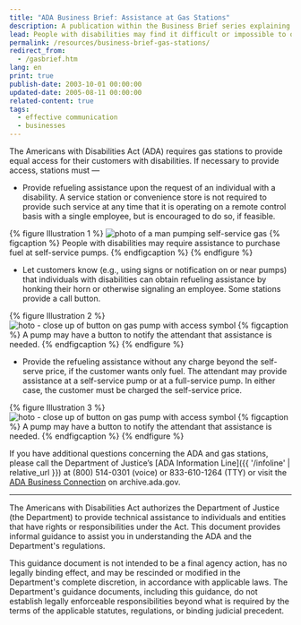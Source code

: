 ```yaml
---
title: "ADA Business Brief: Assistance at Gas Stations"
description: A publication within the Business Brief series explaining methods and requirements of providing effective communication at a gas stations.
lead: People with disabilities may find it difficult or impossible to obtain gas for their vehicle because they are unable to use the controls, hose, or nozzle of a self serve gas pump. At stations that offer only self service, they may be unable to purchase gas. At stations that offer both self service and full service, people with disabilities may have no choice but to purchase the more expensive fuel from a full-service pump.
permalink: /resources/business-brief-gas-stations/
redirect_from:
  - /gasbrief.htm
lang: en
print: true
publish-date: 2003-10-01 00:00:00
updated-date: 2005-08-11 00:00:00
related-content: true
tags:
  - effective communication
  - businesses
---
```

The Americans with Disabilities Act (ADA) requires gas stations to provide equal access for their customers with disabilities. If necessary to provide access, stations must —

- Provide refueling assistance upon the request of an individual with a disability. A service station or convenience store is not required to provide such service at any time that it is operating on a remote control basis with a single employee, but is encouraged to do so, if feasible.

{% figure Illustration 1 %}
<img src="{{ '/assets/images/project-images/pumpgas.jpg' | relative_url }}" alt="photo of a man pumping self-service gas" />
{% figcaption %}
People with disabilities may require assistance to purchase fuel at self-service pumps.
{% endfigcaption %}
{% endfigure %}

- Let customers know (e.g., using signs or notification on or near pumps) that individuals with disabilities can obtain refueling assistance by honking their horn or otherwise signaling an employee. Some stations provide a call button.

{% figure Illustration 2 %}
<img src="{{ '/assets/images/project-images/callbtn.jpg' | relative_url }}" alt="hoto - close up of button on gas pump with access symbol" />
{% figcaption %}
A pump may have a button to notify the attendant that assistance is needed.
{% endfigcaption %}
{% endfigure %}

- Provide the refueling assistance without any charge beyond the self-serve price, if the customer wants only fuel. The attendant may provide assistance at a self-service pump or at a full-service pump. In either case, the customer must be charged the self-service price.

{% figure Illustration 3 %}
<img src="{{ '/assets/images/project-images/assistgas.jpg' | relative_url }}" alt="hoto - close up of button on gas pump with access symbol" />
{% figcaption %}
A pump may have a button to notify the attendant that assistance is needed.
{% endfigcaption %}
{% endfigure %}

If you have additional questions concerning the ADA and gas stations, please call the Department of Justice’s [ADA Information Line]({{ '/infoline' | relative_url }}) at (800) 514-0301 (voice) or 833-610-1264 (TTY) or visit the [ADA Business Connection](https://archive.ada.gov/ta_titleiii.html#bc) on archive.ada.gov.

<hr>
The Americans with Disabilities Act authorizes the Department of Justice (the Department) to provide technical assistance to individuals and entities that have rights or responsibilities under the Act. This document provides informal guidance to assist you in understanding the ADA and the Department's regulations.

This guidance document is not intended to be a final agency action, has no legally binding effect, and may be rescinded or modified in the Department's complete discretion, in accordance with applicable laws. The Department's guidance documents, including this guidance, do not establish legally enforceable responsibilities beyond what is required by the terms of the applicable statutes, regulations, or binding judicial precedent.




